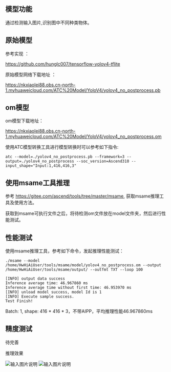 ## 模型功能

通过检测输入图片,识别图中不同种类物体。

## 原始模型

参考实现 ：

https://github.com/hunglc007/tensorflow-yolov4-tflite

原始模型网络下载地址 ：

https://nkxiaolei88.obs.cn-north-1.myhuaweicloud.com/ATC%20Model/YoloV4/yolov4_no_postprocess.pb


## om模型

om模型下载地址：

https://nkxiaolei88.obs.cn-north-1.myhuaweicloud.com/ATC%20Model/YoloV4/yolov4_no_postprocess.om

使用ATC模型转换工具进行模型转换时可以参考如下指令:

```
atc --model=./yolov4_no_postprocess.pb --framework=3 --output=./yolov4_no_postprocess --soc_version=Ascend310 --input_shape="Input:1,416,416,3"
```


## 使用msame工具推理

参考 https://gitee.com/ascend/tools/tree/master/msame, 获取msame推理工具及使用方法。

获取到msame可执行文件之后，将待检测om文件放在model文件夹，然后进行性能测试。

## 性能测试

使用msame推理工具，参考如下命令，发起推理性能测试： 

```
./msame --model /home/HwHiAiUser/tools/msame/model/yolov4_no_postprocess.om --output /home/HwHiAiUser/tools/msame/output/ --outfmt TXT --loop 100
```

```
[INFO] output data success
Inference average time: 46.967860 ms
Inference average time without first time: 46.953970 ms
[INFO] unload model success, model Id is 1
[INFO] Execute sample success.
Test Finish!
```

Batch: 1, shape: 416 * 416 * 3，不带AIPP，平均推理性能46.967860ms

## 精度测试

待完善

推理效果

![输入图片说明](https://images.gitee.com/uploads/images/2021/0226/154600_805c7298_8070502.jpeg "kite.jpg")
![输入图片说明](https://images.gitee.com/uploads/images/2021/0226/154612_96b7e29f_8070502.jpeg "out_test.jpg")

